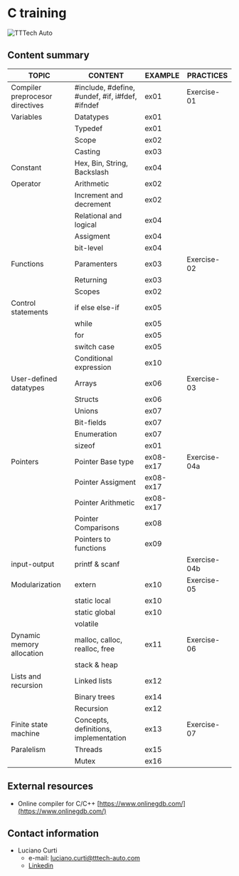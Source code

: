 # C training

![TTTech Auto](https://www.tttech-auto.com/wp-content/uploads/TTTechAuto_Logo.png)

## Content summary

|TOPIC|CONTENT|EXAMPLE|PRACTICES|
|---|---|---|---|
|Compiler preprocesor directives|#include, #define, #undef, #if, i#fdef, #ifndef|ex01|Exercise-01|
|Variables|Datatypes|ex01||
||Typedef|ex01||
||Scope|ex02||
||Casting|ex03||
|Constant|Hex, Bin, String, Backslash|ex04||
|Operator|Arithmetic|ex02||
||Increment and decrement|ex02||
||Relational and logical|ex04||
||Assigment|ex04||
||bit-level|ex04||
|Functions|Paramenters|ex03|Exercise-02|
||Returning|ex03||
||Scopes|ex02||
|Control statements|if else else-if|ex05||
||while|ex05||
||for|ex05||
||switch case|ex05||
||Conditional expression|ex10||
|User-defined datatypes|Arrays|ex06|Exercise-03|
||Structs|ex06||
||Unions|ex07||
||Bit-fields|ex07||
||Enumeration|ex07||
||sizeof|ex01||
|Pointers|Pointer Base type|ex08-ex17|Exercise-04a|
||Pointer Assigment|ex08-ex17||
||Pointer Arithmetic|ex08-ex17||
||Pointer Comparisons|ex08||
||Pointers to functions|ex09||
|input-output|printf & scanf||Exercise-04b|
|Modularization|extern|ex10|Exercise-05|
||static local|ex10||
||static global|ex10||
||volatile||
|Dynamic memory allocation|malloc, calloc, realloc, free|ex11|Exercise-06|
||stack & heap|||
|Lists and recursion|Linked lists|ex12||
||Binary trees|ex14||
||Recursion|ex12||
|Finite state machine|Concepts, definitions, implementation|ex13|Exercise-07|
|Paralelism|Threads|ex15||
||Mutex|ex16||

## External resources

- Online compiler for C/C++ [https://www.onlinegdb.com/](https://www.onlinegdb.com/)

## Contact information

- Luciano Curti
    - e-mail: [luciano.curti@tttech-auto.com](luciano.curti@tttech-auto.com)
    - [Linkedin](https://www.linkedin.com/in/lucianocurti/)
